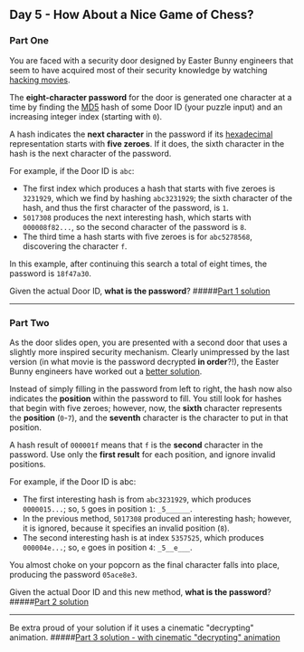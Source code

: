 ## Day 5 - How About a Nice Game of Chess?
### Part One

You are faced with a security door designed by Easter Bunny engineers that seem to have acquired
most of their security knowledge by watching [hacking movies][1].

The **eight-character password** for the door is generated one character at a time by finding
the [MD5][2] hash of some Door ID (your puzzle input) and an increasing integer index (starting
with `0`).

A hash indicates the **next character** in the password if its [hexadecimal][3] representation
starts with **five zeroes**. If it does, the sixth character in the hash is the next character
of the password.

For example, if the Door ID is `abc`:

 * The first index which produces a hash that starts with five zeroes is `3231929`, which we find
    by hashing `abc3231929`; the sixth character of the hash, and thus the first character of
    the password, is `1`.
 * `5017308` produces the next interesting hash, which starts with `000008f82...`, so the second
    character of the password is `8`.
 * The third time a hash starts with five zeroes is for `abc5278568`, discovering the character `f`.
 
In this example, after continuing this search a total of eight times, the password is `18f47a30`.

Given the actual Door ID, **what is the password**?
#####[Part 1 solution][4]

---

### Part Two

As the door slides open, you are presented with a second door that uses a slightly more inspired
security mechanism. Clearly unimpressed by the last version (in what movie is the password
decrypted **in order**?!), the Easter Bunny engineers have worked out a [better solution][5].

Instead of simply filling in the password from left to right, the hash now also indicates the
**position** within the password to fill. You still look for hashes that begin with five zeroes;
however, now, the **sixth** character represents the **position** (`0`-`7`), and the **seventh**
character is the character to put in that position.

A hash result of `000001f` means that `f` is the **second** character in the password. Use only
the **first result** for each position, and ignore invalid positions.

For example, if the Door ID is abc:

 * The first interesting hash is from `abc3231929`, which produces `0000015...`; so, `5` goes in
    position `1`: `_5______`.
 * In the previous method, `5017308` produced an interesting hash; however, it is ignored, because
    it specifies an invalid position (`8`).
 * The second interesting hash is at index `5357525`, which produces `000004e...`; so, `e` goes
    in position `4`: `_5__e___`.
    
You almost choke on your popcorn as the final character falls into place, producing the password
`05ace8e3`.

Given the actual Door ID and this new method, **what is the password**?
#####[Part 2 solution][6]

---

Be extra proud of your solution if it uses a cinematic "decrypting" animation.
#####[Part 3 solution - with cinematic "decrypting" animation][7]



[1]: https://en.wikipedia.org/wiki/Hackers_(film)
[2]: https://en.wikipedia.org/wiki/MD5
[3]: https://en.wikipedia.org/wiki/Hexadecimal
[4]: part_1.py
[5]: https://www.youtube.com/watch?v=NHWjlCaIrQo&t=25
[6]: part_2.py
[7]: part_3.py
